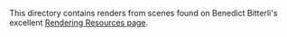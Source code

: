 This directory contains renders from scenes found on Benedict Bitterli's excellent [Rendering Resources page](https://benedikt-bitterli.me/resources/).
